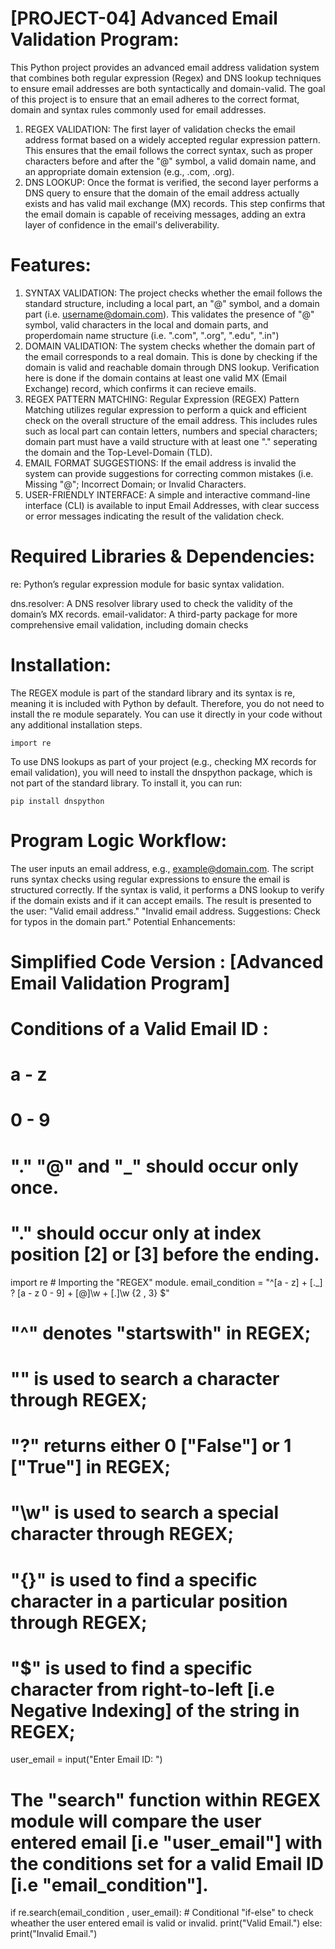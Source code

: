 # [PROJECT-04] Advanced Email Validation Program:
This Python project provides an advanced email address validation system that combines both regular expression (Regex) and DNS lookup techniques to ensure email addresses are both syntactically and domain-valid. The goal of this project is to ensure that an email adheres to the correct format, domain and syntax rules commonly used for email addresses.
1) REGEX VALIDATION: The first layer of validation checks the email address format based on a widely accepted regular expression pattern. This ensures that the email follows the correct syntax, such as proper characters before and after the "@" symbol, a valid domain name, and an appropriate domain extension (e.g., .com, .org).
2) DNS LOOKUP: Once the format is verified, the second layer performs a DNS query to ensure that the domain of the email address actually exists and has valid mail exchange (MX) records. This step confirms that the email domain is capable of receiving messages, adding an extra layer of confidence in the email's deliverability.

# Features:
1) SYNTAX VALIDATION: The project checks whether the email follows the standard structure, including a local part, an "@" symbol, and a domain part (i.e. username@domain.com). This validates the presence of "@" symbol, valid characters in the local and domain parts, and properdomain name structure (i.e. ".com", ".org", ".edu", ".in")
2) DOMAIN VALIDATION: The system checks whether the domain part of the email corresponds to a real domain. This is done by checking if the domain is valid and reachable domain through DNS lookup. Verification here is done if the domain contains at least one valid MX (Email Exchange) record, which confirms it can recieve emails.
3) REGEX PATTERN MATCHING: Regular Expression (REGEX) Pattern Matching utilizes regular expression to perform a quick and efficient check on the overall structure of the email address. This includes rules such as local part can contain letters, numbers and special characters; domain part must have a vaild structure with at least one "." seperating the domain and the Top-Level-Domain (TLD).
4) EMAIL FORMAT SUGGESTIONS: If the email address is invalid the system can provide suggestions for correcting common mistakes (i.e. Missing "@"; Incorrect Domain; or Invalid Characters.
5) USER-FRIENDLY INTERFACE: A simple and interactive command-line interface (CLI) is available to input Email Addresses, with clear success or error messages indicating the result of the validation check.

# Required Libraries & Dependencies:
re: Python’s regular expression module for basic syntax validation.

dns.resolver: A DNS resolver library used to check the validity of the domain’s MX records.
email-validator: A third-party package for more comprehensive email validation, including domain checks

# Installation:
The REGEX module is part of the standard library and its syntax is re, meaning it is included with Python by default. Therefore, you do not need to install the re module separately. You can use it directly in your code without any additional installation steps.
  
    import re

To use DNS lookups as part of your project (e.g., checking MX records for email validation), you will need to install the dnspython package, which is not part of the standard library.
To install it, you can run:

    pip install dnspython

# Program Logic Workflow:
The user inputs an email address, e.g., example@domain.com.
The script runs syntax checks using regular expressions to ensure the email is structured correctly.
If the syntax is valid, it performs a DNS lookup to verify if the domain exists and if it can accept emails.
The result is presented to the user:
"Valid email address."
"Invalid email address. Suggestions: Check for typos in the domain part."
Potential Enhancements:

# Simplified Code Version : [Advanced Email Validation Program]

  # Conditions of a Valid Email ID :
  # a - z
  # 0 - 9
  # "." "@" and "_" should occur only once.
  # "." should occur only at index position [2] or [3] before the ending.

  import re       # Importing the "REGEX" module.
  email_condition = "^[a - z] + [\._] ? [a - z 0 - 9] + [@]\w + [.]\w {2 , 3} $"
  # "^" denotes "startswith" in REGEX;
  # "\" is used to search a character through REGEX;
  # "?" returns either 0 ["False"] or 1 ["True"] in REGEX;
  # "\w" is used to search a special character through REGEX;
  # "{}" is used to find a specific character in a particular position through REGEX;
  # "$" is used to find a specific character from right-to-left [i.e Negative Indexing] of the string in REGEX;

  user_email = input("Enter Email ID: ")

  # The "search" function within REGEX module will compare the user entered email [i.e "user_email"] with the conditions set for a valid Email ID [i.e "email_condition"].
  if re.search(email_condition , user_email):     # Conditional "if-else" to check wheather the user entered email is valid or invalid. 
      print("Valid Email.")
  else:
      print("Invalid Email.")
